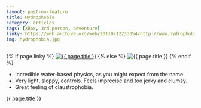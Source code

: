 ```yaml
---
layout: post-no-feature
title: Hydrophobia
category: articles
tags: [XBox, 3rd person, adventure]
linky: https://web.archive.org/web/20110712233354/http://www.hydrophobia-game.com/
img: hydrophobia.jpg
---
```


{% if page.linky %}
<a href="{{page.linky}}">![{{ page.title }}](/images/{{page.img}})</a>
{% else %}
![{{ page.title }}](/images/{{page.img}})
{% endif %}

* Incredible water-based physics, as you might expect from the name.
* Very light, sloppy, controls. Feels imprecise and too jerky and clumsy.
* Great feeling of claustrophobia.

[{{ page.title }}]({{page.linky}})